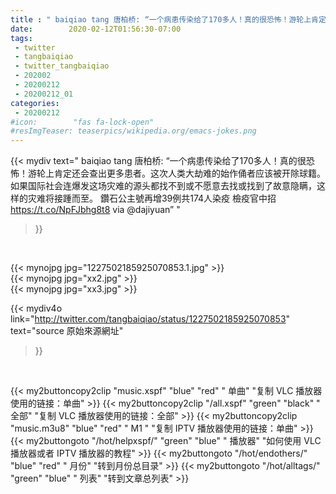 ```yaml
---
title : " baiqiao tang 唐柏桥: “一个病患传染给了170多人！真的很恐怖！游轮上肯定还会查出更多患者。这次人类大劫难的始作俑者应该被开除球籍。如果国际社会连爆发这场灾难的源头都找不到或不愿意去找或找到了故意隐瞒，这样的灾难将接踵而至。&#10;&#10;鑽石公主號再增39例共174人染疫 檢疫官中招 https://t.co/NpFJbhg8t8 via @dajiyuan”  "
date:        2020-02-12T01:56:30-07:00
tags:
 - twitter
 - tangbaiqiao
 - twitter_tangbaiqiao
 - 202002
 - 20200212
 - 20200212_01
categories:
 - 20200212
#icon:        "fas fa-lock-open"
#resImgTeaser: teaserpics/wikipedia.org/emacs-jokes.png
---
```


{{< mydiv text=" baiqiao tang 唐柏桥: “一个病患传染给了170多人！真的很恐怖！游轮上肯定还会查出更多患者。这次人类大劫难的始作俑者应该被开除球籍。如果国际社会连爆发这场灾难的源头都找不到或不愿意去找或找到了故意隐瞒，这样的灾难将接踵而至。&#10;&#10;鑽石公主號再增39例共174人染疫 檢疫官中招 https://t.co/NpFJbhg8t8 via @dajiyuan”  "
>}}
<br>


 {{< mynojpg jpg="1227502185925070853.1.jpg" >}}<br> 
 {{< mynojpg jpg="xx2.jpg" >}}<br> {{< mynojpg jpg="xx3.jpg" >}}<br> 



{{< mydiv4o link="http://twitter.com/tangbaiqiao/status/1227502185925070853"
text="source 原始來源網址"
>}}


<br>



{{< my2buttoncopy2clip "music.xspf"        "blue"   "red"    " 单曲"  "复制 VLC 播放器使用的链接：单曲" >}} {{< my2buttoncopy2clip "/all.xspf"         "green"  "black"  " 全部"  "复制 VLC 播放器使用的链接：全部" >}} {{< my2buttoncopy2clip "music.m3u8"        "blue"   "red"    " M1 "    "复制 IPTV 播放器使用的链接：单曲" >}} {{< my2buttongoto      "/hot/helpxspf/"    "green"  "blue"   " 播放器" "如何使用 VLC 播放器或者 IPTV 播放器的教程" >}} {{< my2buttongoto      "/hot/endothers/"   "blue"   "red"    " 月份"   "转到月份总目录" >}} {{< my2buttongoto      "/hot/alltags/"     "green"  "blue"   " 列表"   "转到文章总列表" >}} 
